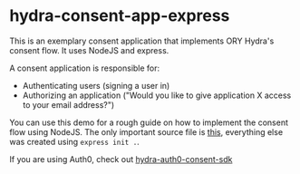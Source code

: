 # hydra-consent-app-express

This is an exemplary consent application that implements ORY Hydra's consent flow. It uses NodeJS and express.

A consent application is responsible for:

* Authenticating users (signing a user in)
* Authorizing an application ("Would you like to give application X access to your email address?")

You can use this demo for a rough guide on how to implement the consent flow using NodeJS. The only important source file is [this](https://github.com/ory/hydra-consent-app-express/blob/master/routes/index.js), everything else was created using `express init .`.

If you are using Auth0, check out [hydra-auth0-consent-sdk](https://github.com/ory/hydra-auth0-consent-sdk)
